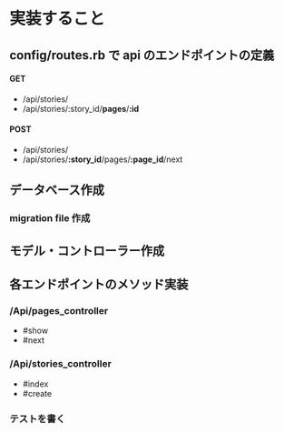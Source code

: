 # 実装すること

## config/routes.rb で api のエンドポイントの定義


#### GET
  + /api/stories/
  + /api/stories/:story_id/**pages**/**:id**

  
#### POST
  + /api/stories/
  + /api/stories/**:story_id**/pages/**:page_id**/next

## データベース作成
### migration file 作成
## モデル・コントローラー作成
## 各エンドポイントのメソッド実装
### /Api/pages_controller
 + #show
 + #next

### /Api/stories_controller
 + #index
 + #create

 ### テストを書く
